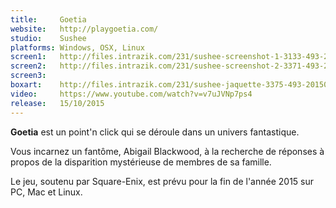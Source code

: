 ```yaml
---
title:     Goetia
website:   http://playgoetia.com/
studio:    Sushee
platforms: Windows, OSX, Linux
screen1:   http://files.intrazik.com/231/sushee-screenshot-1-3133-493-20150414-171627.jpg
screen2:   http://files.intrazik.com/231/sushee-screenshot-2-3371-493-20150414-171628.jpg
screen3:
boxart:    http://files.intrazik.com/231/sushee-jaquette-3375-493-20150414-171628.jpg
video:     https://www.youtube.com/watch?v=v7uJVNp7ps4
release:   15/10/2015
---
```


**Goetia** est un point'n click qui se déroule dans un univers fantastique.

Vous incarnez un fantôme, Abigail Blackwood, à la recherche de réponses à propos de la disparition mystérieuse de membres de sa famille.

Le jeu, soutenu par Square-Enix, est prévu pour la fin de l'année 2015 sur PC, Mac et Linux.

